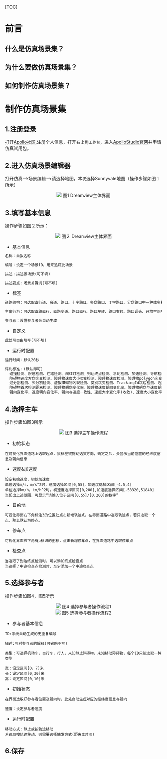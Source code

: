 [TOC]

# 前言

## 什么是仿真场景集？

## 为什么要做仿真场景集？

## 如何制作仿真场景集？

# 制作仿真场景集

## 1.注册登录

打开[Apollo社区](https://apollo.baidu.com/),注册个人信息，打开右上角`工作台`，进入[ApolloStudio官网](https://apollo.baidu.com/workspace)并申请仿真试用包。

## 2.进入仿真场景编辑器

打开仿真-->场景编辑-->请选择地图，本次选择Sunnyvale地图（操作步骤如图１所示）

<head>
  <meta charset="utf-8">
  <title>图1</title>
</head>

<body>
  <div align="center">
    <img src="image/apollostudio_ui.png">
    图1 Dreamview主体界面
  </div>
</body>

## 3.填写基本信息

操作步骤如图２所示：
<head>
  <meta charset="utf-8">
  <title>图２</title>
</head>

<body>
  <div align="center">
    <img src="image/fill_in_basic_information.png">
    图２ Dreamview主体界面
  </div>
</body>

- 基本信息

```markdown
名称：自拟名称
```
```markdown
编号：设定一个场景ID，用来追踪此场景
```
```markdown
描述：描述该场景(可不填)
```
```markdown
描述要点：场景关键词(可不填)
```

- 标签

```markdown
道路结构：可选取直行道、弯道、路口、十字路口、多岔路口、丁字路口、分岔路口中一种或多种
```
```markdown
主车行为：可选取直路直行、直路变道、路口直行、路口左转、路口右转、路口调头、开放空间中的一种或多种
```
```markdown
参与者：设置参与者会自动生成
```
- 自定义

```markdown
此处可自由填写(可不填)
```

- 运行时配置

```markdown
运行时间：默认20秒
```
```markdown
评判标准：(默认即可)
  碰撞检测、限速检测、在路检测、闯红灯检测、到达终点检测、急刹检测、加速检测、导航检测、路口变道检测、礼让行人检测、不必要刹车检测、停车标志前停车检测、中途检查点
  障碍物速度方向突变检测、障碍物速度大小突变检测、障碍物速度检测、障碍物polygon突变检测、障碍物polygon凸点检测
  过分割检测、欠分割检测、虚拟障碍物闪现检测、类别跳变检测、TrackingId跳边检测、近距障碍物闪现检测
  障碍物首次检测距离检测、障碍物朝向变化率、障碍物速度朝向变化率、障碍物朝向与速度朝向一致性、障碍物瞬闪、障碍物跳变、障碍物数目分布检测、障碍物第一次检出距主车距离分布检测
  朝向变化率、速度朝向变化率、朝向与速度一致性、速度大小变化率(收敛)、速度大小变化率(未收敛)、速度大小变化率(所有)、位置变化率、速度与位置自洽误差1s、速度与位置自洽误差3s
```
<!--仿真测试评价标准还不是很明白，需要进一步的学习-->



## 4.选择主车

操作步骤如图3所示

<head>
  <meta charset="utf-8">
  <title>图２</title>
</head>

<body>
  <div align="center">
    <img src="image/fill_in_ego_car_information.png">
    图3 选择主车操作流程
  </div>
</body>

- 初始状态

`在可视化界面道路上选取起点，鼠标左键拖动选择方向，确定之后，会显示当前位置的经纬度信息及朝向信息`

- 速度&加速度

```
设定初始速度，初始加速度
单位选择m/s，m/s^2时，速度选择区间[0,55]，加速度选择区间[-4.5,4]
单位选择km/h，km/h^2时，初速度选择区间[0,200],加速度选择区间[-58320,51840]
当超出上述范围，可显示“请输入位于区间[0,55]/[0,200]的数字”
```

- 目的地

`可视化界面右下角标注3的位置处点击新增轨迹点，在界面道路中选取轨迹点，若只选取一个点，那么默认为终点。`

- 停车点

`可视化界面右下角有p标识的图标，点击新增停车点，在界面道路中选取停车点`

- 检查点

```
当选取了到达终点检测时，可以添加终点检查点
当选择了中途检查点检测时，至少添加一个中途检查点
```

## 5.选择参与者

操作步骤如图4，图5所示

<head>
  <meta charset="utf-8">
  <title>图4</title>
</head>

<body>
  <div align="center">
    <img src="image/fill_in_actor_information1.png">
    图4 选择参与者操作流程1
  </div>
</body>

<head>
  <meta charset="utf-8">
  <title>图4</title>
</head>

<body>
  <div align="center">
    <img src="image/fill_in_actor_information2.png">
    图5 选择参与者操作流程2
  </div>
</body>

- 参与者基本信息

```
ID:系统自动生成的无重复编号
```

```
描述:写对参与者的解释(可省略不写)
```

```
类型：可选择机动车，自行车，行人，未知静止障碍物，未知移动障碍物，每个ID只能选取一种类型
```

```
宽：设定区间[0，7]米
长：设定区间[0,30]米
高：设定区间[0,10]米
```

- 初始状态

`在界面选取好参与者位置及朝向时，此处自动生成对应的经纬度信息与朝向`

```
速度：设定参与者速度
```

- 运行时配置

```
移动方式：静止或按轨迹移动
若选取按轨迹移动，则需要选择触发方式(距离或时间)
```

## 6.保存